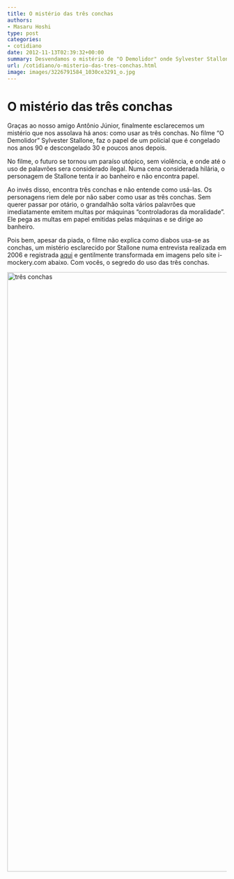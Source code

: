 ```yaml
---
title: O mistério das três conchas
authors:
- Masaru Hoshi
type: post
categories:
- cotidiano
date: 2012-11-13T02:39:32+00:00
summary: Desvendamos o mistério de "O Demolidor" onde Sylvester Stallone é confrontado com o dilema de como usar três conchas ao invés do papel higiênico.
url: /cotidiano/o-misterio-das-tres-conchas.html
image: images/3226791584_1030ce3291_o.jpg
---
```

# O mistério das três conchas

Graças ao nosso amigo Antônio Júnior, finalmente esclarecemos um mistério que nos assolava há anos: como usar as três conchas. No filme &#8220;O Demolidor&#8221; Sylvester Stallone, faz o papel de um policial que é congelado nos anos 90 e descongelado 30 e poucos anos depois.

No filme, o futuro se tornou um paraíso utópico, sem violência, e onde até o uso de palavrões sera considerado ilegal. Numa cena considerada hilária, o personagem de Stallone tenta ir ao banheiro e não encontra papel.

Ao invés disso, encontra três conchas e não entende como usá-las. Os personagens riem dele por não saber como usar as três conchas. Sem querer passar por otário, o grandalhão solta vários palavrões que imediatamente emitem multas por máquinas &#8220;controladoras da moralidade&#8221;. Ele pega as multas em papel emitidas pelas máquinas e se dirige ao banheiro.

<span class="embed-youtube" style="text-align:center; display: block;"></span>

Pois bem, apesar da piada, o filme não explica como diabos usa-se as conchas, um mistério esclarecido por Stallone numa entrevista realizada em 2006 e registrada <a href="http://www.aintitcool.com/node/30865" target="_blank" rel="noopener">aqui</a> e gentilmente transformada em imagens pelo site i-mockery.com abaixo. Com vocês, o segredo do uso das três conchas.

<img class="img-responsive aligncenter wp-image-569 size-full" src="https://www.canadaagora.com/wp-content/uploads/2012/11/i-mockery-three-seashells.gif" alt="três conchas" width="525" height="1376" />